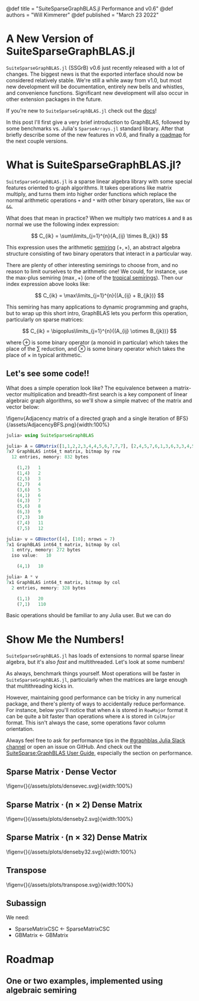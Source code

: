 @def title = "SuiteSparseGraphBLAS.jl Performance and v0.6"
@def authors = "Will Kimmerer"
@def published = "March 23 2022"


# A New Version of SuiteSparseGraphBLAS.jl

`SuiteSparseGraphBLAS.jl` (SSGrB) v0.6 just recently released with a lot of changes. The biggest news is that the exported interface should now be considered relatively stable. We're still a while away from v1.0, but most new development will be documentation, entirely new bells and whistles, and convenience functions. Significant new development will also occur in other extension packages in the future.

If you're new to `SuiteSparseGraphBLAS.jl` check out the [docs](https://graphblas.juliasparse.org/stable/)! 

In this post I'll first give a very brief introduction to GraphBLAS, followed by some benchmarks vs. Julia's `SparseArrays.jl` standard library. After that  briefly describe some of the new features in v0.6, and finally a [roadmap](#roadmap) for the next couple versions.

# What is SuiteSparseGraphBLAS.jl?

`SuiteSparseGraphBLAS.jl` is a sparse linear algebra library with some special features oriented to graph algorithms. It takes operations like matrix multiply, and turns them into higher order functions which replace the normal arithmetic operations `+` and `*` with other binary operators, like `max` or `&&`.

What does that mean in practice? When we multiply two matrices `A` and `B` as normal we use the following index expression:

$$ C_{ik} = \sum\limits_{j=1}^{n}{A_{ij} \times B_{jk}} $$

This expression uses the arithmetic [semiring](https://en.wikipedia.org/wiki/Semiring) $(+, \times)$, an abstract algebra structure consisting of two binary operators that interact in a particular way. 

There are plenty of other interesting semirings to choose from, and no reason to limit ourselves to the arithmetic one! We could, for instance, use the max-plus semiring $(\max, +)$ (one of the [tropical semirings](https://en.wikipedia.org/wiki/Tropical_semiring)). Then our index expression above looks like:

$$ C_{ik} = \max\limits_{j=1}^{n}{(A_{ij} + B_{jk})} $$

This semiring has many applications to dynamic programming and graphs, but to wrap up this short intro, GraphBLAS lets you perform  this operation, particularly on sparse matrices:

$$ C_{ik} = \bigoplus\limits_{j=1}^{n}{(A_{ij} \otimes B_{jk})} $$

where $\oplus$ is some binary operator (a monoid in particular) which takes the place of the $\sum$ reduction, and $\otimes$ is some binary operator which takes the place of $\times$ in typical arithmetic.

## Let's see some code!!

What does a simple operation look like? The equivalence between a matrix-vector multiplication and breadth-first search is a key component of linear algebraic graph algorithms, so we'll show a simple matvec of the matrix and vector below:

\figenv{Adjacency matrix of a directed graph and a single iteration of BFS}{/assets/AdjacencyBFS.png}{width:100%}


```julia
julia> using SuiteSparseGraphBLAS

julia> A = GBMatrix([1,1,2,2,3,4,4,5,6,7,7,7], [2,4,5,7,6,1,3,6,3,3,4,5], [1:12...])
7x7 GraphBLAS int64_t matrix, bitmap by row
  12 entries, memory: 832 bytes

    (1,2)   1
    (1,4)   2
    (2,5)   3
    (2,7)   4
    (3,6)   5
    (4,1)   6
    (4,3)   7
    (5,6)   8
    (6,3)   9
    (7,3)   10
    (7,4)   11
    (7,5)   12

julia> v = GBVector([4], [10]; nrows = 7)
7x1 GraphBLAS int64_t matrix, bitmap by col
  1 entry, memory: 272 bytes
  iso value:   10

    (4,1)   10

julia> A * v
7x1 GraphBLAS int64_t matrix, bitmap by col
  2 entries, memory: 328 bytes

    (1,1)   20
    (7,1)   110

```

Basic operations should be familiar to any Julia user. But we can do 

# Show Me the Numbers!

`SuiteSparseGraphBLAS.jl` has loads of extensions to normal sparse linear algebra, but it's also *fast* and multithreaded. Let's look at some numbers!

As always, benchmark things yourself. Most operations will be faster in `SuiteSparseGraphBLAS.jl`, particularly when the matrices are large enough that multithreading kicks in. 

However, maintaining good performance can be tricky in any numerical package, and there's plenty of ways to accidentally reduce performance. For instance, below you'll notice that when `A` is stored in `RowMajor` format it can be quite a bit faster than operations where `A` is stored in `ColMajor` format. This isn't always the case, some operations favor column orientation. 

Always feel free to ask for performance tips in the [#graphblas Julia Slack channel](https://julialang.slack.com/archives/C023B0WGMHR) or open an issue on GitHub. And check out the [SuiteSparse:GraphBLAS User Guide](https://raw.githubusercontent.com/DrTimothyAldenDavis/GraphBLAS/stable/Doc/GraphBLAS_UserGuide.pdf), especially the section on performance.

## Sparse Matrix $\cdot$ Dense Vector

\figenv{}{/assets/plots/densevec.svg}{width:100%}

## Sparse Matrix $\cdot$ (n $\times$ 2) Dense Matrix

\figenv{}{/assets/plots/denseby2.svg}{width:100%}

## Sparse Matrix $\cdot$ (n $\times$ 32) Dense Matrix

\figenv{}{/assets/plots/denseby32.svg}{width:100%}

## Transpose

\figenv{}{/assets/plots/transpose.svg}{width:100%}

## Subassign

We need:
- SparseMatrixCSC <- SparseMatrixCSC
- GBMatrix <- GBMatrix

# Roadmap

## One or two examples, implemented using algebraic semiring

# 